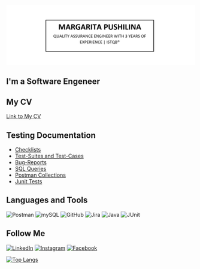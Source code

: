 [![Header](https://github.com/silentturnip/silentturnip/blob/main/assets/Header.jpg)](https://www.linkedin.com/in/mpushilina/)

## I'm a Software Engeneer
## My CV
[Link to My CV](https://drive.google.com/file/d/1x5IhL7UReTuXeFWFiBn9KiKW_qgVBF6O/view?usp=sharing)

## Testing Documentation
<!-- TEST-DOCUMENTATION-LIST: START -->
- [Checklists]()
- [Test-Suites and Test-Cases]()
- [Bug-Reports]()
- [SQL Queries]()
- [Postman Collections]()
- [Junit Tests]()
<!-- TEST-DOCUMENTATION-LIST: END -->

## Languages and Tools
![Postman](https://img.shields.io/badge/-Postman-000000?style=for-the-badge&logo=postman&logoColor=FFFFFF)
![mySQL](https://img.shields.io/badge/-mySQL-000000?style=for-the-badge&logo=mysql&logoColor=FFFFFF)
![GitHub](https://img.shields.io/badge/-GitHub-000000?style=for-the-badge&logo=github&logoColor=FFFFFF)
![Jira](https://img.shields.io/badge/-Jira-000000?style=for-the-badge&logo=jira&logoColor=FFFFFF)
![Java](https://img.shields.io/badge/-Java-000000?style=for-the-badge&logo=Java&logoColor=FFFFFF)
![JUnit](https://img.shields.io/badge/-JUnit-000000?style=for-the-badge&logo=junit5&logoColor=FFFFFF)

## Follow Me
[![LinkedIn](https://img.shields.io/badge/-LinkedIn-000000?style=for-the-badge&logo=LinkedIn&logoColor=FFFFFF)](https://www.linkedin.com/in/mpushilina/)
[![Instagram](https://img.shields.io/badge/-Instagram-000000?style=for-the-badge&logo=instagram&logoColor=FFFFFF)](https://www.linkedin.com/in/mpushilina/)
[![Facebook](https://img.shields.io/badge/-Facebook-000000?style=for-the-badge&logo=facebook&logoColor=FFFFFF)](https://www.linkedin.com/in/mpushilina/)

<!-- https://github.com/anuraghazra/github-readme-stats 
https://github.com/gautamkrishnar/blog-post-workflow -->
[![Top Langs](https://github-readme-stats.vercel.app/api/top-langs/?username=silentturnip&layout=compact)](https://github.com/silentturnip/github-readme-stats)
